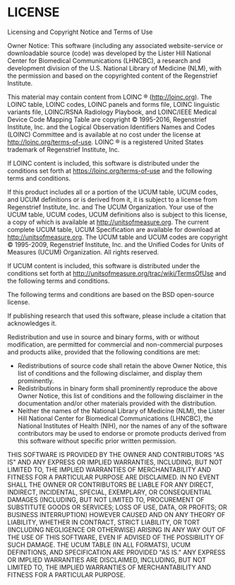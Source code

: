 # LICENSE

Licensing and Copyright Notice and Terms of Use

Owner Notice: This software (including any associated website-service or 
downloadable source (code) was developed by the Lister Hill National Center 
for Biomedical Communications (LHNCBC), a research and development division 
of the U.S. National Library of Medicine (NLM), with the permission and based 
on the copyrighted content of the Regenstrief Institute.

This material may contain content from LOINC &#174; (http://loinc.org). The 
LOINC table, LOINC codes, LOINC panels and forms file, LOINC linguistic variants 
file, LOINC/RSNA Radiology Playbook, and LOINC/IEEE Medical Device Code Mapping 
Table are copyright &#169; 1995-2016, Regenstrief Institute, Inc. and the 
Logical Observation Identifiers Names and Codes (LOINC) Committee and is 
available at no cost under the license at http://loinc.org/terms-of-use. 
LOINC &#174; is a registered United States trademark of Regenstrief Institute, Inc. 

If LOINC content is included, this software is distributed under the conditions 
set forth at https://loinc.org/terms-of-use and the following terms and conditions.

If this product includes all or a portion of the UCUM table, UCUM codes, and 
UCUM definitions or is derived from it, it is subject to a license from 
Regenstrief Institute, Inc. and The UCUM Organization. Your use of the UCUM table, 
UCUM codes, UCUM definitions also is subject to this license, a copy of which is 
available at http://unitsofmeasure.org. The current complete UCUM table, UCUM 
Specification are available for download at http://unitsofmeasure.org. The UCUM 
table and UCUM codes are copyright &#169; 1995-2009, Regenstrief Institute, Inc. 
and the Unified Codes for Units of Measures (UCUM) Organization. All rights reserved. 

If UCUM content is included, this software is distributed under the conditions 
set forth at http://unitsofmeasure.org/trac/wiki/TermsOfUse and the following 
terms and conditions.

The following terms and conditions are based on the BSD open-source license.

If publishing research that used this software, please include a citation that 
acknowledges it. 

Redistribution and use in source and binary forms, with or without modification, 
are permitted for commercial and non-commercial purposes and products alike, 
provided that the following conditions are met:

  * Redistributions of source code shall retain the above Owner Notice, this 
  list of conditions and the following disclaimer, and display them prominently.
  * Redistributions in binary form shall prominently reproduce the above Owner 
  Notice, this list of conditions and the following disclaimer in the 
  documentation and/or other materials provided with the distribution.
  * Neither the names of the National Library of Medicine (NLM), the Lister 
  Hill National Center for Biomedical Communications (LHNCBC), the National 
  Institutes of Health (NIH), nor the names of any of the software contributors 
  may be used to endorse or promote products derived from this software without 
  specific prior written permission.

THIS SOFTWARE IS PROVIDED BY THE OWNER AND CONTRIBUTORS "AS IS" AND ANY EXPRESS 
OR IMPLIED WARRANTIES, INCLUDING, BUT NOT LIMITED TO, THE IMPLIED WARRANTIES OF 
MERCHANTABILITY AND FITNESS FOR A PARTICULAR PURPOSE ARE DISCLAIMED. IN NO EVENT 
SHALL THE OWNER OR CONTRIBUTORS BE LIABLE FOR ANY DIRECT, INDIRECT, INCIDENTAL, 
SPECIAL, EXEMPLARY, OR CONSEQUENTIAL DAMAGES (INCLUDING, BUT NOT LIMITED TO, 
PROCUREMENT OF SUBSTITUTE GOODS OR SERVICES; LOSS OF USE, DATA, OR PROFITS; OR 
BUSINESS INTERRUPTION) HOWEVER CAUSED AND ON ANY THEORY OF LIABILITY, WHETHER 
IN CONTRACT, STRICT LIABILITY, OR TORT (INCLUDING NEGLIGENCE OR OTHERWISE) 
ARISING IN ANY WAY OUT OF THE USE OF THIS SOFTWARE, EVEN IF ADVISED OF THE 
POSSIBILITY OF SUCH DAMAGE.
THE UCUM TABLE (IN ALL FORMATS), UCUM DEFINITIONS, AND SPECIFICATION ARE 
PROVIDED "AS IS." ANY EXPRESS OR IMPLIED WARRANTIES ARE DISCLAIMED, INCLUDING, 
BUT NOT LIMITED TO, THE IMPLIED WARRANTIES OF MERCHANTABILITY AND FITNESS FOR A 
PARTICULAR PURPOSE.

